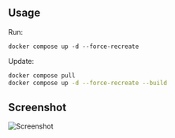 ## Usage

Run:
```
docker compose up -d --force-recreate
```

Update:

```bash
docker compose pull
docker compose up -d --force-recreate --build
```


## Screenshot

![Screenshot](./screenshot.jpg)

